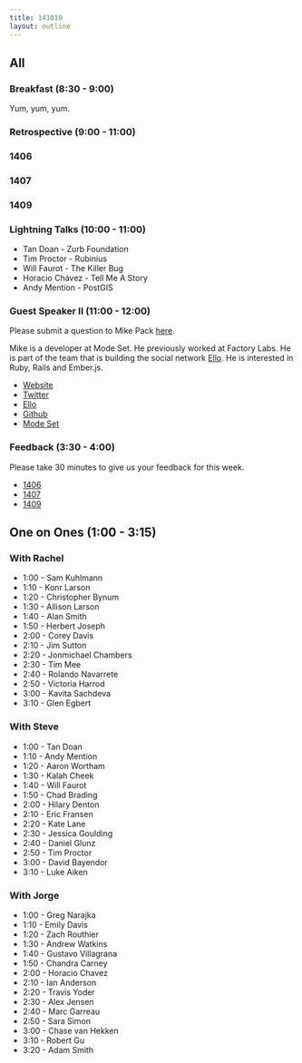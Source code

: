 ```yaml
---
title: 141010
layout: outline
---
```


## All

### Breakfast (8:30 - 9:00)

Yum, yum, yum.

### Retrospective (9:00 - 11:00)

### 1406

### 1407

### 1409

### Lightning Talks (10:00 - 11:00)

* Tan Doan - Zurb Foundation
* Tim Proctor - Rubinius
* Will Faurot - The Killer Bug
* Horacio Chávez - Tell Me A Story
* Andy Mention - PostGIS

### Guest Speaker II (11:00 - 12:00)

Please submit a question to Mike Pack [here](https://www.google.com/moderator/#15/e=216535&t=216535.40).

Mike is a developer at Mode Set. He previously worked at Factory Labs. He is part of the team that is building the social network [Ello](https://ello.co/). He is interested in Ruby, Rails and Ember.js.

* [Website](http://mikepackdev.com/)
* [Twitter](https://twitter.com/zombidev)
* [Ello](https://ello.co/mikepack)
* [Github](https://github.com/mikepack)
* [Mode Set](http://modeset.com/)

### Feedback (3:30 - 4:00)

Please take 30 minutes to give us your feedback for this week. 

* [1406](https://docs.google.com/a/casimircreative.com/forms/d/14xTVIUe9QgjSIE6V1DORTetZIzCyTO6c1eUrVdUFxMA/viewform)
* [1407](https://docs.google.com/a/casimircreative.com/forms/d/1liSeDxl4KlzrLMIeH7CiRyW6vXb0Vw2DCpsa0ALyqR4/viewform)
* [1409](https://docs.google.com/a/casimircreative.com/forms/d/1cb06B-ftJkuVLwTfDELXuilQXeLrEnXm6wJWlpqniBk/viewform)

## One on Ones (1:00 - 3:15)

### With Rachel

* 1:00 - Sam Kuhlmann
* 1:10 - Konr Larson
* 1:20 - Christopher Bynum
* 1:30 - Allison Larson
* 1:40 - Alan Smith
* 1:50 - Herbert Joseph
* 2:00 - Corey Davis
* 2:10 - Jim Sutton
* 2:20 - Jonmichael Chambers
* 2:30 - Tim Mee
* 2:40 - Rolando Navarrete
* 2:50 - Victoria Harrod
* 3:00 - Kavita Sachdeva
* 3:10 - Glen Egbert

### With Steve

* 1:00 - Tan Doan
* 1:10 - Andy Mention
* 1:20 - Aaron Wortham
* 1:30 - Kalah Cheek
* 1:40 - Will Faurot
* 1:50 - Chad Brading
* 2:00 - Hilary Denton
* 2:10 - Eric Fransen
* 2:20 - Kate Lane
* 2:30 - Jessica Goulding
* 2:40 - Daniel Glunz
* 2:50 - Tim Proctor
* 3:00 - David Bayendor
* 3:10 - Luke Aiken

### With Jorge

* 1:00 - Greg Narajka
* 1:10 - Emily Davis
* 1:20 - Zach Routhier
* 1:30 - Andrew Watkins
* 1:40 - Gustavo Villagrana
* 1:50 - Chandra Carney
* 2:00 - Horacio Chavez
* 2:10 - Ian Anderson
* 2:20 - Travis Yoder
* 2:30 - Alex Jensen
* 2:40 - Marc Garreau
* 2:50 - Sara Simon
* 3:00 - Chase van Hekken
* 3:10 - Robert Gu
* 3:20 - Adam Smith

